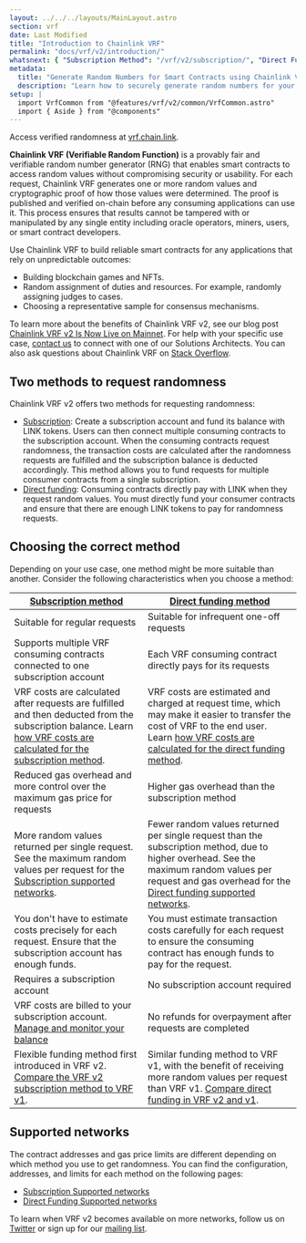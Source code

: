 ```yaml
---
layout: ../../../layouts/MainLayout.astro
section: vrf
date: Last Modified
title: "Introduction to Chainlink VRF"
permalink: "docs/vrf/v2/introduction/"
whatsnext: { "Subscription Method": "/vrf/v2/subscription/", "Direct Funding Method": "/vrf/v2/direct-funding/" }
metadata:
  title: "Generate Random Numbers for Smart Contracts using Chainlink VRF"
  description: "Learn how to securely generate random numbers for your smart contract with Chainlink VRF (an RNG). This guide uses Solidity code examples."
setup: |
  import VrfCommon from "@features/vrf/v2/common/VrfCommon.astro"
  import { Aside } from "@components"
---
```


<Aside type="note" title="Get Started">
   Access verified randomness at <a href="https://vrf.chain.link">vrf.chain.link</a>.
</Aside>

**Chainlink VRF (Verifiable Random Function)** is a provably fair and verifiable random number generator (RNG) that enables smart contracts to access random values without compromising security or usability. For each request, Chainlink VRF generates one or more random values and cryptographic proof of how those values were determined. The proof is published and verified on-chain before any consuming applications can use it. This process ensures that results cannot be tampered with or manipulated by any single entity including oracle operators, miners, users, or smart contract developers.

<VrfCommon callout="common"/>

Use Chainlink VRF to build reliable smart contracts for any applications that rely on unpredictable outcomes:

- Building blockchain games and NFTs.
- Random assignment of duties and resources. For example, randomly assigning judges to cases.
- Choosing a representative sample for consensus mechanisms.

To learn more about the benefits of Chainlink VRF v2, see our blog post [Chainlink VRF v2 Is Now Live on Mainnet](https://blog.chain.link/vrf-v2-mainnet-launch/). For help with your specific use case, [contact us](https://chain.link/contact) to connect with one of our Solutions Architects. You can also ask questions about Chainlink VRF on [Stack Overflow](https://stackoverflow.com/questions/ask?tags=chainlink).

## Two methods to request randomness

Chainlink VRF v2 offers two methods for requesting randomness:

- [Subscription](/vrf/v2/subscription/): Create a subscription account and fund its balance with LINK tokens. Users can then connect multiple consuming contracts to the subscription account. When the consuming contracts request randomness, the transaction costs are calculated after the randomness requests are fulfilled and the subscription balance is deducted accordingly. This method allows you to fund requests for multiple consumer contracts from a single subscription.
- [Direct funding](/vrf/v2/direct-funding/): Consuming contracts directly pay with LINK when they request random values. You must directly fund your consumer contracts and ensure that there are enough LINK tokens to pay for randomness requests.

## Choosing the correct method

Depending on your use case, one method might be more suitable than another. Consider the following characteristics when you choose a method:

<!-- prettier-ignore -->
| [Subscription method](/vrf/v2/subscription/)      | [Direct funding method](/vrf/v2/direct-funding/)  |
| ------------------------------------------------- | --------------------------------------------------|
| Suitable for regular requests                     | Suitable for infrequent one-off requests          |
| Supports multiple VRF consuming contracts connected to one subscription account  | Each VRF consuming contract directly pays for its requests |
| VRF costs are calculated after requests are fulfilled and then deducted from the subscription balance. Learn [how VRF costs are calculated for the subscription method](/vrf/v2/subscription/). | VRF costs are estimated and charged at request time, which may make it easier to transfer the cost of VRF to the end user. Learn [how VRF costs are calculated for the direct funding method](/vrf/v2/direct-funding/).  |
| Reduced gas overhead and more control over the maximum gas price for requests | Higher gas overhead than the subscription method |
| More random values returned per single request. See the maximum random values per request for the [Subscription supported networks](/vrf/v2/subscription/supported-networks/#configurations).   | Fewer random values returned per single request than the subscription method, due to higher overhead. See the maximum random values per request and gas overhead for the [Direct funding supported networks](/vrf/v2/direct-funding/supported-networks/#configurations). |
| You don't have to estimate costs precisely for each request. Ensure that the subscription account has enough funds.  | You must estimate transaction costs carefully for each request to ensure the consuming contract has enough funds to pay for the request. |
| Requires a subscription account                     | No subscription account required |
| VRF costs are billed to your subscription account. [Manage and monitor your balance](/vrf/v2/subscription/ui) | No refunds for overpayment after requests are completed |
| Flexible funding method first introduced in VRF v2. [Compare the VRF v2 subscription method to VRF v1](/vrf/v2/subscription/migration-from-v1/). | Similar funding method to VRF v1, with the benefit of receiving more random values per request than VRF v1. [Compare direct funding in VRF v2 and v1](/vrf/v2/direct-funding/migration-from-v1/). |

## Supported networks

The contract addresses and gas price limits are different depending on which method you use to get randomness. You can find the configuration, addresses, and limits for each method on the following pages:

- [Subscription Supported networks](/vrf/v2/subscription/supported-networks/)
- [Direct Funding Supported networks](/vrf/v2/direct-funding/supported-networks/)

To learn when VRF v2 becomes available on more networks, follow us on [Twitter](https://twitter.com/chainlink) or sign up for our [mailing list](/resources/developer-communications/).
